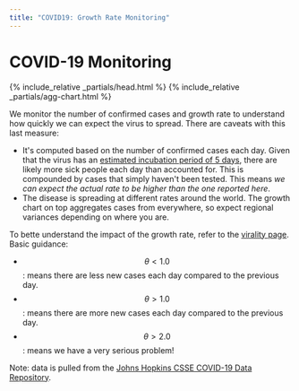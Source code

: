 ```yaml
---
title: "COVID19: Growth Rate Monitoring"
---
```


# COVID-19 Monitoring

{% include_relative _partials/head.html %}
{% include_relative _partials/agg-chart.html %}


We monitor the number of confirmed cases and growth rate to understand how quickly we can expect
the virus to spread. There are caveats with this last measure:

   - It's computed based on the number of confirmed cases each day. Given that the virus
   has an [estimated incubation period of 5 days](https://annals.org/aim/fullarticle/2762808/incubation-period-coronavirus-disease-2019-covid-19-from-publicly-reported),
   there are likely more sick people each day than accounted for. This is compounded by cases
   that simply haven't been tested. This means *we can expect the actual rate to be higher
   than the one reported here*.
  - The disease is spreading at different rates around the world. The growth chart on top
  aggregates cases from everywhere, so expect regional variances depending on where you are.
  


To bette understand the impact of the growth rate, refer to the [virality page](virality-simulation.html). Basic guidance:

  - $$\theta < 1.0$$: means there are less new cases each day compared to the previous day.
  - $$\theta > 1.0$$: means there are more new cases each day compared to the previous day.
  - $$\theta > 2.0$$: means we have a very serious problem!

Note: data is pulled from the [Johns Hopkins CSSE COVID-19 Data Repository](https://github.com/CSSEGISandData/COVID-19).
